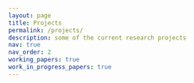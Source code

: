 ```yaml
---
layout: page
title: Projects
permalink: /projects/
description: some of the current research projects
nav: true
nav_order: 2
working_papers: true 
work_in_progress_papers: true
---
```



